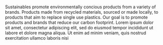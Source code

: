 ###
Sustainables promote environmentally concious products from a variety of brands. Products made from recycled materials, sourced or made locally, to products that aim to replace single use plastics. Our goal is to promote products and brands that reduce our carbon footprint.
Lorem ipsum dolor sit amet, consectetur adipiscing elit, sed do eiusmod tempor incididunt ut labore et dolore magna aliqua. Ut enim ad minim veniam, quis nostrud exercitation ullamco laboris nisi
###
